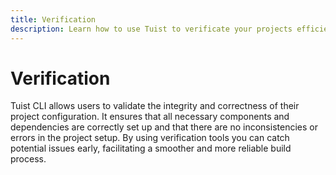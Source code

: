 ```yaml
---
title: Verification
description: Learn how to use Tuist to verificate your projects efficiently.
---
```


# Verification

Tuist CLI allows users to validate the integrity and correctness of their project configuration. It ensures that all necessary components and dependencies are correctly set up and that there are no inconsistencies or errors in the project setup. By using verification tools you can catch potential issues early, facilitating a smoother and more reliable build process.

